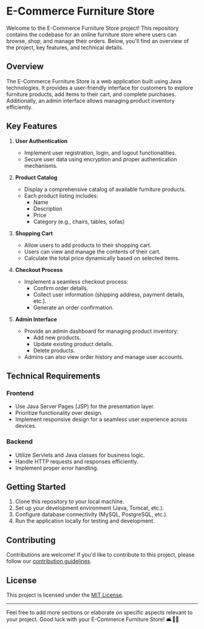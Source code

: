# E-Commerce Furniture Store

Welcome to the E-Commerce Furniture Store project! This repository contains the codebase for an online furniture store where users can browse, shop, and manage their orders. Below, you'll find an overview of the project, key features, and technical details.

## Overview

The E-Commerce Furniture Store is a web application built using Java technologies. It provides a user-friendly interface for customers to explore furniture products, add items to their cart, and complete purchases. Additionally, an admin interface allows managing product inventory efficiently.

## Key Features

1. **User Authentication**
   - Implement user registration, login, and logout functionalities.
   - Secure user data using encryption and proper authentication mechanisms.

2. **Product Catalog**
   - Display a comprehensive catalog of available furniture products.
   - Each product listing includes:
     - Name
     - Description
     - Price
     - Category (e.g., chairs, tables, sofas)

3. **Shopping Cart**
   - Allow users to add products to their shopping cart.
   - Users can view and manage the contents of their cart.
   - Calculate the total price dynamically based on selected items.

4. **Checkout Process**
   - Implement a seamless checkout process:
     - Confirm order details.
     - Collect user information (shipping address, payment details, etc.).
     - Generate an order confirmation.

5. **Admin Interface**
   - Provide an admin dashboard for managing product inventory:
     - Add new products.
     - Update existing product details.
     - Delete products.
   - Admins can also view order history and manage user accounts.

## Technical Requirements

### Frontend
- Use Java Server Pages (JSP) for the presentation layer.
- Prioritize functionality over design.
- Implement responsive design for a seamless user experience across devices.

### Backend
- Utilize Servlets and Java classes for business logic.
- Handle HTTP requests and responses efficiently.
- Implement proper error handling.

## Getting Started

1. Clone this repository to your local machine.
2. Set up your development environment (Java, Tomcat, etc.).
3. Configure database connectivity (MySQL, PostgreSQL, etc.).
4. Run the application locally for testing and development.

## Contributing

Contributions are welcome! If you'd like to contribute to this project, please follow our [contribution guidelines](CONTRIBUTING.md).

## License

This project is licensed under the [MIT License](LICENSE).

---

Feel free to add more sections or elaborate on specific aspects relevant to your project. Good luck with your E-Commerce Furniture Store! 🛋️🛒🌟
